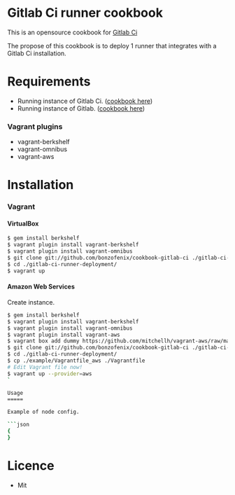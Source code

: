 

Gitlab Ci runner cookbook
=========================

This is an opensource cookbook for [Gitlab Ci](https://github.com/gitlabhq/gitlab-ci-runner)

The propose of this cookbook is to deploy 1 runner that integrates with a Gitlab Ci installation.

Requirements
============

- Running instance of Gitlab Ci. ([cookbook here](https://github.com/bonzofenix/cookbook-gitlab-ci))
- Running instance of Gitlab. ([cookbook here](https://github.com/ogom/cookbook-gitlab)) 


### Vagrant plugins

- vagrant-berkshelf
- vagrant-omnibus
- vagrant-aws

Installation
============

### Vagrant

#### VirtualBox

```bash
$ gem install berkshelf
$ vagrant plugin install vagrant-berkshelf
$ vagrant plugin install vagrant-omnibus
$ git clone git://github.com/bonzofenix/cookbook-gitlab-ci ./gitlab-ci-runner-deployment
$ cd ./gitlab-ci-runner-deployment/
$ vagrant up
```

#### Amazon Web Services

Create instance.

```bash
$ gem install berkshelf
$ vagrant plugin install vagrant-berkshelf
$ vagrant plugin install vagrant-omnibus
$ vagrant plugin install vagrant-aws
$ vagrant box add dummy https://github.com/mitchellh/vagrant-aws/raw/master/dummy.box
$ git clone git://github.com/bonzofenix/cookbook-gitlab-ci ./gitlab-ci-runner-deployment
$ cd ./gitlab-ci-runner-deployment/
$ cp ./example/Vagrantfile_aws ./Vagrantfile
# Edit Vagrant file now!
$ vagrant up --provider=aws
`

Usage
=====

Example of node config.

```json
{
}
```


Licence
=======

- Mit
